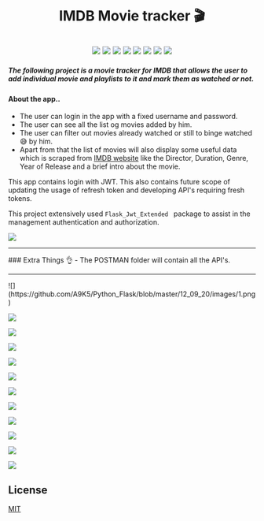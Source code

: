 <h1 align="center">IMDB Movie tracker 🎬
</h1>


<h2 align="center">

<img src="https://img.shields.io/badge/Python-3.8.0-blue.svg">
<img src="https://img.shields.io/badge/Flask-1.1.2-blue.svg">
<img src="https://img.shields.io/badge/FlaskLogin-0.5.0-blue.svg">
<img src="https://img.shields.io/badge/FlaskSQLAlchemy-2.4.4-blue.svg">
<img src="https://img.shields.io/badge/beautifulsoup4-4.9.1-blue.svg">
<img src="https://img.shields.io/badge/flask_jwt_extended-3.24.1-blue.svg">
<img src="https://img.shields.io/badge/pyJWT-1.7.1-blue.svg">

<img src="https://img.shields.io/badge/Made%20by-A9K5-orange.svg">

</h2>
<h5>The following project is a movie tracker for IMDB that allows the user to add individual movie and playlists to it and mark them as watched or not. </h6>

#### About the app..

- The user can login in the app with a fixed username and password.
- The user can see all the list og movies added by him.
- The user can filter out movies already watched or still to binge watched😅 by him.
- Apart from that the list of movies will also display some useful data which is scraped from [IMDB website](https://www.imdb.com/) like the Director, Duration, Genre, Year of Release and a brief intro about the movie.

This app contains login with JWT. This also contains future scope of updating the usage of refresh token and developing API's requiring fresh tokens. 

This project extensively used <code>Flask_Jwt_Extended </code> package to assist in the management authentication and authorization.

![](https://github.com/A9K5/Python_Flask/blob/master/12_09_20/images/4f4nnl.gif)

<hr>
### Extra Things 👌
- The POSTMAN folder will contain all the API's.

<hr>
![](https://github.com/A9K5/Python_Flask/blob/master/12_09_20/images/1.png)


![](https://github.com/A9K5/Python_Flask/blob/master/12_09_20/images/2.png)

![](https://github.com/A9K5/Python_Flask/blob/master/12_09_20/images/1_1.png)

![](https://github.com/A9K5/Python_Flask/blob/master/12_09_20/images/3.png)

![](https://github.com/A9K5/Python_Flask/blob/master/12_09_20/images/4.png)


![](https://github.com/A9K5/Python_Flask/blob/master/12_09_20/images/5.png)

![](https://github.com/A9K5/Python_Flask/blob/master/12_09_20/images/6.png)

![](https://github.com/A9K5/Python_Flask/blob/master/12_09_20/images/7.png)

![](https://github.com/A9K5/Python_Flask/blob/master/12_09_20/images/8.png)

![](https://github.com/A9K5/Python_Flask/blob/master/12_09_20/images/9.png)

![](https://github.com/A9K5/Python_Flask/blob/master/12_09_20/images/10.png)

![](https://github.com/A9K5/Python_Flask/blob/master/12_09_20/images/11.png)

<!-- <img src="https://github.com/A9K5/Python_Flask/blob/master/12_09_20/images/1.png" height="400"> -->

## License
[MIT](https://choosealicense.com/licenses/mit/)
